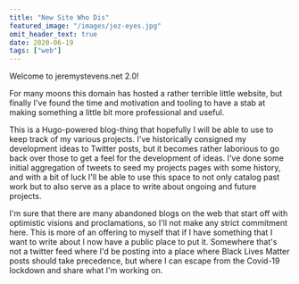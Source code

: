 ```yaml
---
title: "New Site Who Dis"
featured_image: "/images/jez-eyes.jpg"
omit_header_text: true
date: 2020-06-19
tags: ["web"]
---
```

Welcome to jeremystevens.net 2.0!
<!--more-->
For many moons this domain has hosted a rather terrible little website, but finally I've found the time and motivation and tooling to have a stab at making something a little bit more professional and useful.

This is a Hugo-powered blog-thing that hopefully I will be able to use to keep track of my various projects. I've historically consigned my development ideas to Twitter posts, but it becomes rather laborious to go back over those to get a feel for the development of ideas. I've done some initial aggregation of tweets to seed my projects pages with some history, and with a bit of luck I'll be able to use this space to not only catalog past work but to also serve as a place to write about ongoing and future projects.

I'm sure that there are many abandoned blogs on the web that start off with optimistic visions and proclamations, so I'll not make any strict commitment here. This is more of an offering to myself that if I have something that I want to write about I now have a public place to put it. Somewhere that's not a twitter feed where I'd be posting into a place where Black Lives Matter posts should take precedence, but where I can escape from the Covid-19 lockdown and share what I'm working on.
